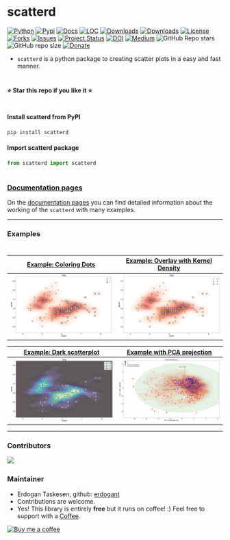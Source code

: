 # scatterd

[![Python](https://img.shields.io/pypi/pyversions/scatterd)](https://img.shields.io/pypi/pyversions/scatterd)
[![Pypi](https://img.shields.io/pypi/v/scatterd)](https://pypi.org/project/scatterd/)
[![Docs](https://img.shields.io/badge/Sphinx-Docs-Green)](https://erdogant.github.io/scatterd/)
[![LOC](https://sloc.xyz/github/erdogant/scatterd/?category=code)](https://github.com/erdogant/scatterd/)
[![Downloads](https://static.pepy.tech/personalized-badge/scatterd?period=month&units=international_system&left_color=grey&right_color=brightgreen&left_text=PyPI%20downloads/month)](https://pepy.tech/project/scatterd)
[![Downloads](https://static.pepy.tech/personalized-badge/scatterd?period=total&units=international_system&left_color=grey&right_color=brightgreen&left_text=Downloads)](https://pepy.tech/project/scatterd)
[![License](https://img.shields.io/badge/license-MIT-green.svg)](https://github.com/erdogant/scatterd/blob/master/LICENSE)
[![Forks](https://img.shields.io/github/forks/erdogant/scatterd.svg)](https://github.com/erdogant/scatterd/network)
[![Issues](https://img.shields.io/github/issues/erdogant/scatterd.svg)](https://github.com/erdogant/scatterd/issues)
[![Project Status](http://www.repostatus.org/badges/latest/active.svg)](http://www.repostatus.org/#active)
[![DOI](https://zenodo.org/badge/234931793.svg)](https://zenodo.org/badge/latestdoi/234931793)
[![Medium](https://img.shields.io/badge/Medium-Blog-green)](https://erdogant.github.io/scatterd/pages/html/Documentation.html#medium-blog)
![GitHub Repo stars](https://img.shields.io/github/stars/erdogant/scatterd)
![GitHub repo size](https://img.shields.io/github/repo-size/erdogant/scatterd)
[![Donate](https://img.shields.io/badge/Support%20this%20project-grey.svg?logo=github%20sponsors)](https://erdogant.github.io/scatterd/pages/html/Documentation.html#)
<!---[![BuyMeCoffee](https://img.shields.io/badge/buymea-coffee-yellow.svg)](https://www.buymeacoffee.com/erdogant)-->
<!---[![Coffee](https://img.shields.io/badge/coffee-black-grey.svg)](https://erdogant.github.io/donate/?currency=USD&amount=5)-->

* ``scatterd`` is a python package to creating scatter plots in a easy and fast manner.
# 
**⭐️ Star this repo if you like it ⭐️**
#

#### Install scatterd from PyPI

```bash
pip install scatterd
```

#### Import scatterd package

```python
from scatterd import scatterd
```
# 


### [Documentation pages](https://erdogant.github.io/scatterd/)

On the [documentation pages](https://erdogant.github.io/scatterd/) you can find detailed information about the working of the ``scatterd`` with many examples. 

<hr> 

### Examples

# 

| [Example: Coloring Dots](https://erdogant.github.io/scatterd/pages/html/Examples.html#coloring-dots) | [Example: Overlay with Kernel Density](https://erdogant.github.io/scatterd/pages/html/Examples.html#overlay-with-kernel-density) |
|:--:|:--:|
| [![](https://github.com/erdogant/scatterd/blob/master/docs/figs/fig2_red.png)](https://erdogant.github.io/scatterd/pages/html/Examples.html#coloring-dots) | [![](https://github.com/erdogant/scatterd/blob/master/docs/figs/fig_density_4.png)](https://erdogant.github.io/scatterd/pages/html/Examples.html#overlay-with-kernel-density) |



| [Example: Dark scatterplot](https://erdogant.github.io/scatterd/pages/html/Examples.html#customized-colormap) | [Example with PCA projection](https://erdogant.github.io/scatterd/pages/html/Examples.html#pca) |
|:--:|:--:|
| [![](https://github.com/erdogant/scatterd/blob/master/docs/figs/custom_args.png)](https://erdogant.github.io/scatterd/pages/html/Examples.html#customized-colormap) | [![](https://github.com/erdogant/scatterd/blob/master/docs/figs/pca.png)](https://erdogant.github.io/scatterd/pages/html/Examples.html#pca) |


<hr>

### Contributors

<p align="left">
  <a href="https://github.com/erdogant/scatterd/graphs/contributors">
  <img src="https://contrib.rocks/image?repo=erdogant/scatterd" />
  </a>
</p>

### Maintainer
* Erdogan Taskesen, github: [erdogant](https://github.com/erdogant)
* Contributions are welcome.
* Yes! This library is entirely **free** but it runs on coffee! :) Feel free to support with a <a href="https://erdogant.github.io/donate/?currency=USD&amount=5">Coffee</a>.

[![Buy me a coffee](https://img.buymeacoffee.com/button-api/?text=Buy+me+a+coffee&emoji=&slug=erdogant&button_colour=FFDD00&font_colour=000000&font_family=Cookie&outline_colour=000000&coffee_colour=ffffff)](https://www.buymeacoffee.com/erdogant)
